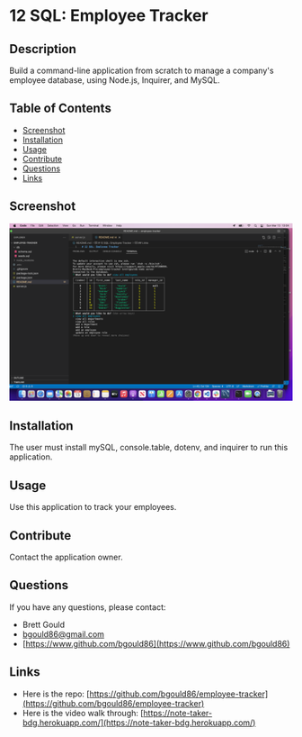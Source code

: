 # 12 SQL: Employee Tracker

## Description

Build a command-line application from scratch to manage a company's employee database, using Node.js, Inquirer, and MySQL.

## Table of Contents

- [Screenshot](#screenshot)
- [Installation](#installation)
- [Usage](#usage)
- [Contribute](#contribute)
- [Questions](#questions)
- [Links](#links)

## Screenshot

![This employee tracker allows the user to view all employees, roles, and departments, as well as to add new employees, roles, and departments. The user can also update the role of an existing employee.](./images/screenshot.png)

## Installation

The user must install mySQL, console.table, dotenv, and inquirer to run this application.

## Usage

Use this application to track your employees.

## Contribute

Contact the application owner.

## Questions

If you have any questions, please contact:

- Brett Gould
- bgould86@gmail.com
- [https://www.github.com/bgould86](https://www.github.com/bgould86)

## Links

- Here is the repo: [https://github.com/bgould86/employee-tracker](https://github.com/bgould86/employee-tracker)
- Here is the video walk through: [https://note-taker-bdg.herokuapp.com/](https://note-taker-bdg.herokuapp.com/)
